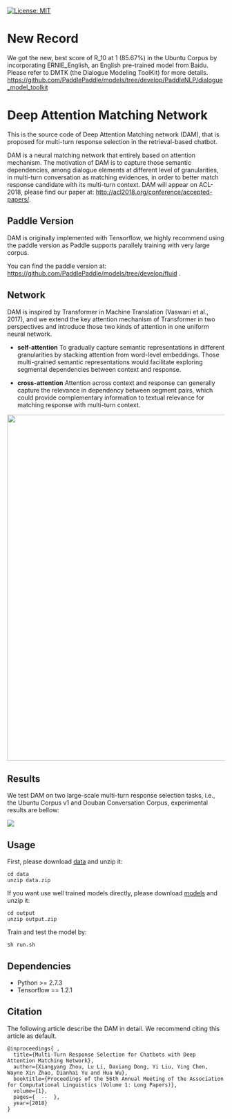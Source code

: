 [![License: MIT](https://img.shields.io/badge/License-MIT-yellow.svg)](https://opensource.org/licenses/MIT)

# __New Record__

We got the new, best score of R_10 at 1 (85.67%) in the Ubuntu Corpus by incorporating ERNIE_English, an English pre-trained model from Baidu. Please refer to DMTK (the Dialogue Modeling ToolKit) for more details. https://github.com/PaddlePaddle/models/tree/develop/PaddleNLP/dialogue_model_toolkit



# __Deep Attention Matching Network__

This is the source code of Deep Attention Matching network (DAM), that is proposed for multi-turn response selection in the retrieval-based chatbot.

DAM is a neural matching network that entirely based on attention mechanism. The motivation of DAM is to capture those semantic dependencies, among dialogue elements at different level of granularities, in multi-turn conversation as matching evidences, in order to better match response candidate with its multi-turn context. DAM will appear on ACL-2018, please find our paper at: http://acl2018.org/conference/accepted-papers/.

## __Paddle Version__

DAM is originally implemented with Tensorflow, we highly recommend using the paddle version as Paddle supports parallely training with very large corpus.

You can find the paddle version at: https://github.com/PaddlePaddle/models/tree/develop/fluid .

## __Network__

DAM is inspired by Transformer in Machine Translation (Vaswani et al., 2017), and we extend the key attention mechanism of Transformer in two perspectives and introduce those two kinds of attention in one uniform neural network.

- **self-attention** To gradually capture semantic representations in different granularities by stacking attention from word-level embeddings. Those multi-grained semantic representations would facilitate exploring segmental dependencies between context and response.

- **cross-attention** Attention across context and response can generally capture the relevance in dependency between segment pairs, which could provide complementary information to textual relevance for matching response with multi-turn context.

<div align=center>
<img src="appendix/Figure1.png" width=800>
</div>

## __Results__

We test DAM on two large-scale multi-turn response selection tasks, i.e., the Ubuntu Corpus v1 and Douban Conversation Corpus, experimental results are bellow:

<img src="appendix/Figure2.png">

## __Usage__

First, please download [data](https://pan.baidu.com/s/1hakfuuwdS8xl7NyxlWzRiQ "data") and unzip it:
```
cd data
unzip data.zip
```

If you want use well trained models directly, please download [models](https://pan.baidu.com/s/1pl4d63MBxihgrEWWfdAz0w "models") and unzip it:
```
cd output
unzip output.zip
```

Train and test the model by:
```
sh run.sh
```

## __Dependencies__

- Python >= 2.7.3
- Tensorflow == 1.2.1

## __Citation__

The following article describe the DAM in detail. We recommend citing this article as default.

```
@inproceedings{ ,
  title={Multi-Turn Response Selection for Chatbots with Deep Attention Matching Network},
  author={Xiangyang Zhou, Lu Li, Daxiang Dong, Yi Liu, Ying Chen, Wayne Xin Zhao, Dianhai Yu and Hua Wu},
  booktitle={Proceedings of the 56th Annual Meeting of the Association for Computational Linguistics (Volume 1: Long Papers)},
  volume={1},
  pages={  --  },
  year={2018}
}
```


